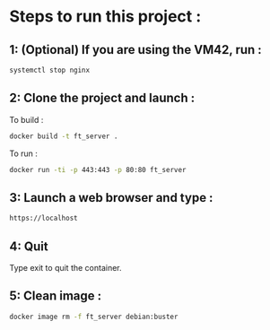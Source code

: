 Steps to run this project :<a name="TOP"></a>
===================


## 1: (Optional) If you are using the VM42, run :
```bash
systemctl stop nginx
```

## 2: Clone the project and launch :
To build :
```bash
docker build -t ft_server .
```

To run :
```bash
docker run -ti -p 443:443 -p 80:80 ft_server
```

## 3: Launch a web browser and type :
```bash
https://localhost
```

## 4: Quit
Type exit to quit the container.

## 5: Clean image :
```bash
docker image rm -f ft_server debian:buster
```

